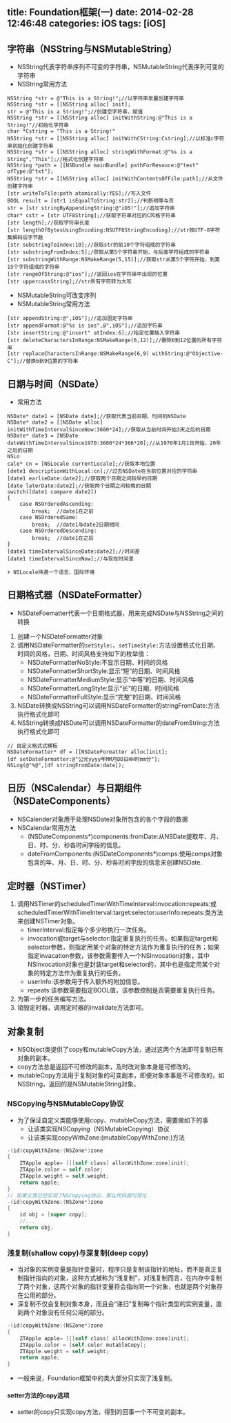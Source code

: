 title: Foundation框架(一)
date: 2014-02-28 12:46:48
categories: iOS
tags: [iOS]
---
## 字符串（NSString与NSMutableString）
- NSString代表字符串序列不可变的字符串，NSMutableString代表序列可变的字符串
- NSString常用方法
```
NSString *str = @"This is a String!";//以字符串常量创建字符串
NSString *str = [[NSString alloc] init];
str = @"This is a String!";//创建空字符串，赋值
NSString *str = [[NSString alloc] initWithString:@"This is a String!"//初始化字符串
char *Cstring = "This is a String!"
NSString *str = [[NSString alloc] initWithCString:Cstring];//以标准c字符串初始化创建字符串
NSString *str = [[NSString alloc] stringWithFormat:@"%s is a String","This"];//格式化创建字符串
NSString *path = [[NSBundle mainBundle] pathForResouce:@"text" ofType:@"txt"];
NSString *str = [[NSString alloc] initWithContentsOfFile:path];//从文件创建字符串
[str writeToFile:path atomically:YES];//写入文件
BOOL result = [str1 isEqualToString:str2];//判断相等与否
str = [str stringByAppendingString:@"iOS!"];//追加字符串
char* cstr = [str UTF8String];//获取字符串对应的C风格字符串
[str length];//获取字符串长度
[str lengthOfBytesUsingEncoding:NSUTF8StringEncoding];//str按UTF-8字符集解码后字节数
[str substringToIndex:10];//获取str的前10个字符组成的字符串
[str substringFromIndex:5];/获取从第5个字符串开始，与后面字符组成的字符串
[str substringWithRange:NSMakeRange(5,15)];//获取str从第5个字符开始，到第15个字符组成的字符串
[str rangeOfString:@"ios"];//返回ios在字符串中出现的位置
[str uppercassString];//str所有字符转为大写
```
- NSMutableString可改变序列
- NSMutableString常用方法
```
[str appendString:@",iOS"];//追加固定字符串
[str appendFormat:@"%s is ios",@",iOS"];//追加字符串
[str insertString:@"insert" atIndex:6];//指定位置插入字符串
[str deleteCharactersInRange:NSMakeRange(6,12)];//删除6到12位置的所有字符串
[str replaceCharactersInRange:NSMakeRange(6,9) withString:@"Objective-C"];//替换6到9位置的字符串
```

## 日期与时间（NSDate）
- 常用方法
```
NSDate* date1 = [NSDate date];//获取代表当前日期、时间的NSDate
NSDate* date2 = [[NSDate alloc] initWithTimeIntervalSinceNow:3600*24];//获取从当前时间开始3天之后的日期
NSDate* date3 = [NSDate dateWithTimeIntervalSince1970:3600*24*366*20];//从1970年1月1日开始，20年之后的日期
NSLo
cale* cn = [NSLocale currentLocale];//获取本地位置
[dete1 descriptionWithLocal:cn];//过去NSDate在当前位置对应的字符串
[date1 earlieDate:date2];//获取两个日期之间较早的日期
[date laterDate:date2];//获取两个日期之间较晚的日期
switch([date1 compare date2])
{
    case NSOrderedAscending:
        break;  //date1在之前
    case NSOrderedSame:
        break;  //date1与date2日期相同
    case NSOrderedDescending:
        break;  //date1在之后
}
[date1 timeIntervalSinceDate:date2];//时间差
[date1 timeIntervalSinceNow];//与现在时间差
```
    + NSLocale待遇一个语言、国际环境

## 日期格式器（NSDateFormatter）
- NSDateFoematter代表一个日期格式器，用来完成NSDate与NSString之间的转换
1. 创建一个NSDateFormatter对象
2. 调用NSDateFormatter的`setStyle:`、`setTimeStyle:`方法设置格式化日期、时间的风格，日期、时间风格支持如下的枚举值：
    + NSDateFormatterNoStyle:不显示日期、时间的风格
    + NSDateFormatterShortStyle:显示“短”的日期、时间风格
    + NSDateFormatterMediumStyle:显示“中等”的日期、时间风格
    + NSDateFormatterLongStyle:显示“长”的日期、时间风格
    + NSDateFormatterFullStyle:显示“完整”的日期、时间风格
3. NSDate转换成NSString可以调用NSDateFormatter的stringFromDate:方法执行格式化即可
4. NSString转换成NSDate可以调用NSDateFormatter的dateFromString:方法执行格式化即可
```
// 自定义格式式模板
NSDateFormatter* df = [[NSDateFormatter alloc]init];
[df setDateFormatter:@"公元yyyy年MM月DD日HH时mm分"];
NSLog(@"%@",[df stringFromDate:date]);
```

## 日历（NSCalendar）与日期组件（NSDateComponents）
- NSCalender对象用于处理NSDate对象所包含的各个字段的数据
- NSCalendar常用方法
    + (NSDateComponents*)components:fromDate:从NSDate提取年、月、日、时、分、秒各时间字段的信息。
    + dateFromComponents:(NSDateComponents*)comps:使用comps对象包含的年、月、日、时、分、秒各时间字段的信息来创建NSDate.

## 定时器（NSTimer）
1. 调用NSTimer的scheduledTimerWithTimeInterval:invocation:repeats:或scheduledTimerWithTimeInterval:target:selector:userInfo:repeats:类方法来创建NSTimer对象。
    + timerInterval:指定每个多少秒执行一次任务。
    + invocation或target与selector:指定重复执行的任务。如果指定target和selector参数，则指定用某个对象的特定方法作为重复执行的任务；如果指定invacation参数，该参数需要传入一个NSInvocation对象，其中NSInvocation对象也是封装target和selector的，其中也是指定用某个对象的特定方法作为重复执行的任务。
    + userInfo:该参数用于传入额外的附加信息。
    + repeats:该参数需要指定BOOL值，该参数控制是否需要重复执行任务。
2. 为第一步的任务编写方法。
3. 销毁定时器，调用定时器的invalidate方法即可。
 
## 对象复制
- NSObject类提供了copy和mutableCopy方法，通过这两个方法即可复制已有对象的副本。
- copy方法总是返回不可修改的副本，及时改对象本身是可修改的。
- mutableCopy方法用于复制对象的可变副本，即便对象本事是不可修改的，如NSString，返回的是NSMutableString对象。

### NSCopying与NSMutableCopy协议
- 为了保证自定义类能够使用copy、mutableCopy方法，需要做如下的事
    + 让该类实现NSCopying（NSMutableCopying）协议
    + 让该类实现copyWithZone:(mutableCopyWithZone:)方法
```Objective-C
-(id)copyWithZone:(NSZone*)zone
{
    ZTApple apple= [[[self class] allocWithZone:zone]init];
    ZTApple.color = self.color;
    ZTApple.weight = self.weight;
    return apple;
}
// 如果父类已经实现了NSCopying协议，那么代码就可简化
-(id)copyWithZone:(NSZone*)zone
{
    id obj = [super copy];
    //...
    return obj;
}
```

### 浅复制(shallow copy)与深复制(deep copy)
- 当对象的实例变量是指针变量时，程序只是复制该指针的地址，而不是真正复制指针指向的对象，这种方式被称为“浅复制”，对浅复制而言，在内存中复制了两个对象，这两个对象的指针变量将会指向同一个对象，也就是两个对象存在公用的部分。
- 深复制不仅会复制对象本身，而且会“递归”复制每个指针类型的实例变量，直到两个对象没有任何公用的部分。
```Objective-C
-(id)copyWithZone:(NSZone*)zone
{
    ZTApple apple= [[[self class] allocWithZone:zone]init];
    ZTApple.color = [self.color mutableCopy];
    ZTApple.weight = self.weight;
    return apple;
}
```
- 一般来说，Foundation框架中的类大部分只实现了浅复制。
#### setter方法的copy选项
- setter的copy只实现copy方法，得到的回事一个不可变的副本。